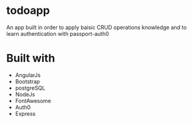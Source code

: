 # todoapp 

An app built in order to apply baisic CRUD operations knowledge and to learn authentication with passport-auth0

# Built with
* AngularJs
* Bootstrap
* postgreSQL
* NodeJs
* FontAwesome
* Auth0
* Express
